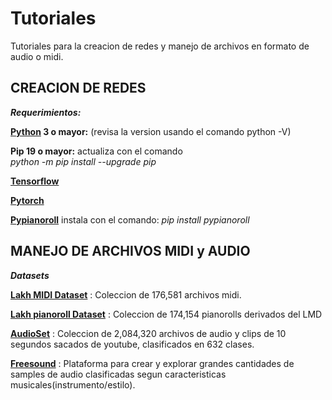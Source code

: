 # Tutoriales
Tutoriales para la creacion de redes y manejo de archivos en formato de audio o midi.



## CREACION DE REDES 

***Requerimientos:***

**[Python](https://www.python.org/downloads/release/python-374/) 3 o mayor:**  (revisa la version usando el comando python  -V) 

**Pip 19 o mayor:** actualiza con el comando  
*python -m pip install --upgrade pip*

**[Tensorflow](https://github.com/CreativAI-UC/Tutoriales/blob/master/TutorialTensorflow.md)**  

**[Pytorch](https://github.com/CreativAI-UC/Tutoriales/blob/master/TutorialPytorch.md)**

**[Pypianoroll](https://salu133445.github.io/pypianoroll/)**
instala con el comando:
*pip install pypianoroll*  

## 	MANEJO DE ARCHIVOS MIDI y AUDIO

***Datasets***

**[Lakh MIDI Dataset](https://colinraffel.com/projects/lmd/)** : Coleccion de 176,581 archivos midi.

**[Lakh pianoroll Dataset](https://salu133445.github.io/lakh-pianoroll-dataset/)** : Coleccion de 174,154 pianorolls derivados del LMD  


**[AudioSet](https://research.google.com/audioset/)** : Coleccion de 2,084,320 archivos de audio y clips de 10 segundos sacados de youtube, clasificados en 632 clases.


**[Freesound](https://annotator.freesound.org/fsd/explore/)** : Plataforma para crear y explorar grandes cantidades de samples de audio clasificadas segun caracteristicas musicales(instrumento/estilo).




